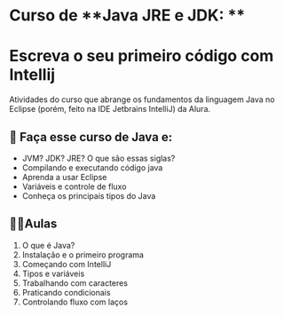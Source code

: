 # Curso de **Java JRE e JDK: **

# **Escreva o seu primeiro código com Intellij**



Atividades do curso que abrange os fundamentos da linguagem Java no Eclipse (porém, feito na IDE Jetbrains IntelliJ) da Alura.



## 📓 Faça esse curso de Java e:

- JVM? JDK? JRE? O que são essas siglas?
- Compilando e executando código java
- Aprenda a usar Eclipse
- Variáveis e controle de fluxo
- Conheça os principais tipos do Java



## 👨‍🏫Aulas

1. O que é Java?
2. Instalação e o primeiro programa
3. Começando com IntelliJ
4. Tipos e variáveis
5. Trabalhando com caracteres
6. Praticando condicionais
7. Controlando fluxo com laços